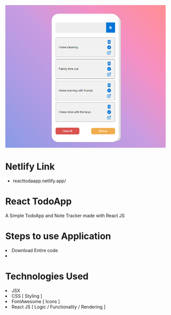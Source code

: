 ![Project Preview](Projectpreview.png)

# Netlify Link

- reacttodaapp.netlify.app/

# React TodoApp

A Simple TodoApp and Note Tracker made with React JS

# Steps to use Application

<li> Download Entire code
<li>
  
# Technologies Used <br>
<li> JSX
<li> CSS [ Styling ]
<li> FontAwesome [ Icons ]
<li> React JS [ Logic / Functionality / Rendering ]
